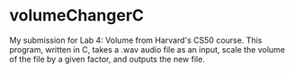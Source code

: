 # volumeChangerC

My submission for Lab 4: Volume from Harvard's CS50 course. This program, written in C, takes a .wav audio file as an input, scale the volume of the file by a given factor, and outputs the new file.